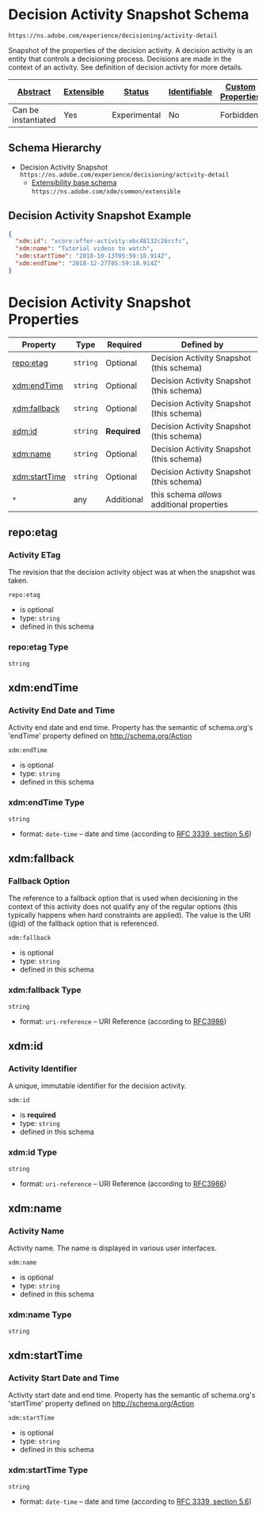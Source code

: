
# Decision Activity Snapshot Schema

```
https://ns.adobe.com/experience/decisioning/activity-detail
```

Snapshot of the properties of the decision activity. A decision activity is an entity that controls a decisioning process. Decisions are made in the context of an activity. See definition of decision activty for more details.

| [Abstract](../../../../abstract.md) | [Extensible](../../../../extensions.md) | [Status](../../../../status.md) | [Identifiable](../../../../id.md) | [Custom Properties](../../../../extensions.md) | [Additional Properties](../../../../extensions.md) | Defined In |
|-------------------------------------|-----------------------------------------|---------------------------------|-----------------------------------|------------------------------------------------|----------------------------------------------------|------------|
| Can be instantiated | Yes | Experimental | No | Forbidden | Permitted | [adobe/experience/decisioning/activity-detail.schema.json](adobe/experience/decisioning/activity-detail.schema.json) |
## Schema Hierarchy

* Decision Activity Snapshot `https://ns.adobe.com/experience/decisioning/activity-detail`
  * [Extensibility base schema](../../../datatypes/extensible.schema.md) `https://ns.adobe.com/xdm/common/extensible`


## Decision Activity Snapshot Example
```json
{
  "xdm:id": "xcore:offer-activity:ebc48132c26ccfc",
  "xdm:name": "Tutorial videos to watch",
  "xdm:startTime": "2018-10-13T05:59:18.914Z",
  "xdm:endTime": "2018-12-27T05:59:18.914Z"
}
```

# Decision Activity Snapshot Properties

| Property | Type | Required | Defined by |
|----------|------|----------|------------|
| [repo:etag](#repoetag) | `string` | Optional | Decision Activity Snapshot (this schema) |
| [xdm:endTime](#xdmendtime) | `string` | Optional | Decision Activity Snapshot (this schema) |
| [xdm:fallback](#xdmfallback) | `string` | Optional | Decision Activity Snapshot (this schema) |
| [xdm:id](#xdmid) | `string` | **Required** | Decision Activity Snapshot (this schema) |
| [xdm:name](#xdmname) | `string` | Optional | Decision Activity Snapshot (this schema) |
| [xdm:startTime](#xdmstarttime) | `string` | Optional | Decision Activity Snapshot (this schema) |
| `*` | any | Additional | this schema *allows* additional properties |

## repo:etag
### Activity ETag

The revision that the decision activity object was at when the snapshot was taken.

`repo:etag`
* is optional
* type: `string`
* defined in this schema

### repo:etag Type


`string`






## xdm:endTime
### Activity End Date and Time

Activity end date and end time. Property has the semantic of schema.org's 'endTime' property defined on http://schema.org/Action

`xdm:endTime`
* is optional
* type: `string`
* defined in this schema

### xdm:endTime Type


`string`
* format: `date-time` – date and time (according to [RFC 3339, section 5.6](http://tools.ietf.org/html/rfc3339))






## xdm:fallback
### Fallback Option

The reference to a fallback option that is used when decisioning in the context of this activity does not qualify any of the regular options (this typically happens when hard constraints are applied). The value is the URI (@id) of the fallback option that is referenced.

`xdm:fallback`
* is optional
* type: `string`
* defined in this schema

### xdm:fallback Type


`string`
* format: `uri-reference` – URI Reference (according to [RFC3986](https://tools.ietf.org/html/rfc3986))






## xdm:id
### Activity Identifier

A unique, immutable identifier for the decision activity.

`xdm:id`
* is **required**
* type: `string`
* defined in this schema

### xdm:id Type


`string`
* format: `uri-reference` – URI Reference (according to [RFC3986](https://tools.ietf.org/html/rfc3986))






## xdm:name
### Activity Name

Activity name. The name is displayed in various user interfaces.

`xdm:name`
* is optional
* type: `string`
* defined in this schema

### xdm:name Type


`string`






## xdm:startTime
### Activity Start Date and Time

Activity start date and end time. Property has the semantic of schema.org's 'startTime' property defined on http://schema.org/Action

`xdm:startTime`
* is optional
* type: `string`
* defined in this schema

### xdm:startTime Type


`string`
* format: `date-time` – date and time (according to [RFC 3339, section 5.6](http://tools.ietf.org/html/rfc3339))





